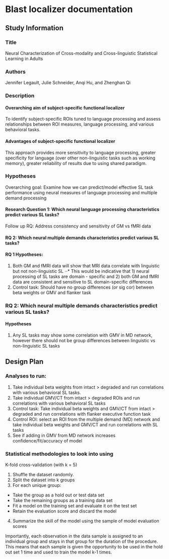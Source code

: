 # Blast localizer documentation

## Study Information

### Title

Neural Characterization of Cross-modality and Cross-linguistic Statistical Learning in Adults

### Authors

Jennifer Legault, Julie Schneider, Anqi Hu, and Zhenghan Qi

### Description

#### Overarching aim of subject-specific functional localizer

To identify subject-specific ROIs tuned to language processing and assess relationships between ROI measures, language processing, and various behavioral tasks.

#### Advantages of subject-specific functional localizer

This approach provides more sensitivity to language processing, greater specificity for language (over other non-linguistic tasks such as working memory), greater reliability of results due to using shared paradigm.

### Hypotheses

Overarching goal: Examine how we can predict/model effective SL task performance using neural measures of language processing and multiple demand processing

#### Research Question 1: Which neural language processing characteristics predict various SL tasks?
Follow up RQ: Address consistency and sensitivity of GM vs fMRI data 

#### RQ 2: Which neural multiple demands characteristics predict various SL tasks?
 
####  RQ 1 Hypotheses:
1. Both GM and fMRI data will show that MRI data correlate with linguistic but not non-linguistic SL
⋅⋅* This would be indicative that 1) neural processing of SL tasks are domain - specific and 2) both GM and fMRI data are consistent and sensitive to SL domain-specific differences
2. Control task: Should have no group differences (or sig cor) between beta weights or GMV and flanker task

### RQ 2: Which neural multiple demands characteristics predict various SL tasks?

#### Hypotheses
1. Any SL tasks may show some correlation with GMV in MD network, however there should not be group differences between linguistic vs non-linguistic SL tasks


## Design Plan

### Analyses to run:
1. Take individual beta weights from intact > degraded and run correlations with various behavioral SL tasks.
2. Take individual GMV/CT from intact > degraded ROIs and run correlations with various behavioral SL tasks
3. Control task: Take individual beta weights and GMV/CT from intact > degraded and run correlations with flanker executive function task
4. Control ROI: select an ROI from the multiple demand (MD) network and take individual beta weights and GMV/CT and run correlations with SL tasks
5. See if adding in GMV from MD network increases confidence/fit/accuracy of model

### Statistical methodologies to look into using

K-fold cross-validation (with k = 5)
1. Shuffle the dataset randomly.
2. Split the dataset into k groups
3. For each unique group:
* Take the group as a hold out or test data set
* Take the remaining groups as a training data set
* Fit a model on the training set and evaluate it on the test set
* Retain the evaluation score and discard the model
4. Summarize the skill of the model using the sample of model evaluation scores

Importantly, each observation in the data sample is assigned to an individual group and stays in that group for the duration of the procedure. This means that each sample is given the opportunity to be used in the hold out set 1 time and used to train the model k-1 times.

